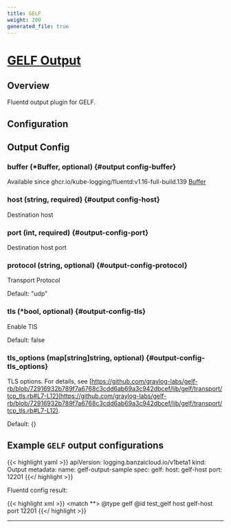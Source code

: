 ```yaml
---
title: GELF
weight: 200
generated_file: true
---
```


# [GELF Output](https://github.com/hotschedules/fluent-plugin-gelf-hs)
## Overview
 Fluentd output plugin for GELF.

## Configuration
## Output Config

### buffer (*Buffer, optional) {#output config-buffer}

Available since ghcr.io/kube-logging/fluentd:v1.16-full-build.139 [Buffer](../buffer/) 


### host (string, required) {#output config-host}

Destination host 


### port (int, required) {#output-config-port}

Destination host port 


### protocol (string, optional) {#output-config-protocol}

Transport Protocol

Default: "udp"

### tls (*bool, optional) {#output-config-tls}

Enable TlS

Default: false

### tls_options (map[string]string, optional) {#output-config-tls_options}

TLS options. For details, see [https://github.com/graylog-labs/gelf-rb/blob/72916932b789f7a6768c3cdd6ab69a3c942dbcef/lib/gelf/transport/tcp_tls.rb#L7-L12](https://github.com/graylog-labs/gelf-rb/blob/72916932b789f7a6768c3cdd6ab69a3c942dbcef/lib/gelf/transport/tcp_tls.rb#L7-L12).

Default: {}




## Example `GELF` output configurations

{{< highlight yaml >}}
apiVersion: logging.banzaicloud.io/v1beta1
kind: Output
metadata:
  name: gelf-output-sample
spec:
  gelf:
    host: gelf-host
    port: 12201
{{</ highlight >}}

Fluentd config result:

{{< highlight xml >}}
<match **>
	@type gelf
	@id test_gelf
	host gelf-host
	port 12201
</match>
{{</ highlight >}}


---
